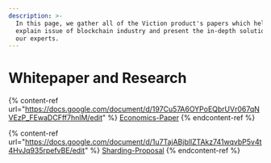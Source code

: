 ```yaml
---
description: >-
  In this page, we gather all of the Viction product's papers which help
  explain issue of blockchain industry and present the in-depth solution from
  our experts.
---
```


# Whitepaper and Research

{% content-ref url="https://docs.google.com/document/d/197Cu57A6OYPoEQbrUVr067qNVEzP_FEwaDCFff7hnlM/edit" %}
[Economics-Paper](https://docs.google.com/document/d/197Cu57A6OYPoEQbrUVr067qNVEzP_FEwaDCFff7hnlM/edit)
{% endcontent-ref %}

{% content-ref url="https://docs.google.com/document/d/1u7TajABjbllZTAkz741wqvbP5v4t4HvJq935rpefvBE/edit" %}
[Sharding-Proposal](Sharding-Proposal)
{% endcontent-ref %}
